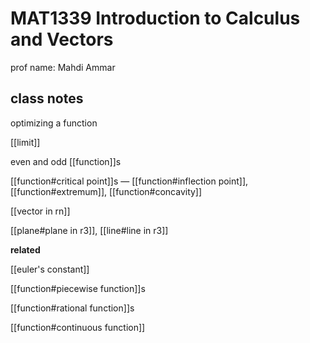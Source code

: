 # MAT1339 Introduction to Calculus and Vectors

prof name: Mahdi Ammar

## class notes

optimizing a function

[[limit]]

even and odd [[function]]s

[[function#critical point]]s &mdash; [[function#inflection point]], [[function#extremum]], [[function#concavity]]

[[vector in rn]]

[[plane#plane in r3]], [[line#line in r3]]

**related**

[[euler's constant]]

[[function#piecewise function]]s

[[function#rational function]]s

[[function#continuous function]]
